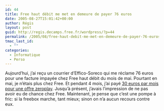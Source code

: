 ```yaml
---
id: 44
title: Free haut débit me met en demeure de payer 76 euros
date: 2005-08-27T15:01:42+00:00
author: Régis
layout: post
guid: http://regis.decamps.free.fr/wordpress/?p=44
permalink: /2005/08/free-haut-debit-me-met-en-demeure-de-payer-76-euros/
tmac_last_id:
  - ""
categories:
  - Informatique
  - Perso
---
```

Aujourd&rsquo;hui, j&rsquo;ai reçu un courrier d&rsquo;Effico-Soreco qui me réclame 76 euros pour une facture impayée chez Free haut débit du mois de mai. Pourtant en mai, je n&rsquo;étais plus chez Free. Et pendant 4 mois, j&rsquo;ai payé  [30 euros par mois pour une offre zeroplay](http://www.ciao.fr/Freebox__Avis_851481). Jusqu&rsquo;à présent, j&rsquo;avais l&rsquo;impression de ne pas avoir eu de chance chez Free. Maintenant, je pense que c&rsquo;est une pompe à fric: si la freebox marche, tant mieux; sinon on n&rsquo;a aucun recours contre eux.